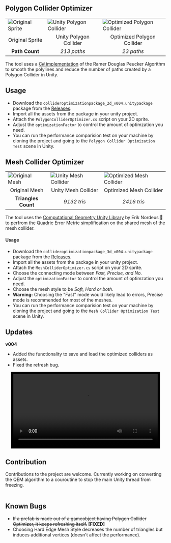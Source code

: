 ## Polygon Collider Optimizer

<table class="custom-table">
  <tr>
    <td><img src="https://github.com/aniketrajnish/Unity-Collider-Optimizer/assets/58925008/62a658c3-487c-4d80-b303-b96a74804a99" alt="Original Sprite"></td>
    <td><img src="https://github.com/aniketrajnish/Unity-Collider-Optimizer/assets/58925008/cc114920-5bcd-4f06-81ad-9df9a176055d" alt="Unity Polygon Collider"></td>
    <td><img src="https://github.com/aniketrajnish/Unity-Collider-Optimizer/assets/58925008/dfd8c63e-11ed-4a74-a2e1-45e2829f017e" alt="Optimized Polygon Collider"></td>
  </tr>
  <tr>
    <td style="text-align:center;">Original Sprite</td>
    <td style="text-align:center;">Unity Polygon Collider</td>
    <td style="text-align:center;">Optimized Polygon Collider</td>
  </tr>
  <tr>
    <td style="text-align:center;"><strong>Path Count</strong></td>
    <td style="text-align:center;"><em>213 paths</em></td>
    <td style="text-align:center;"><em>23 paths</em></td>
  </tr>
</table>

The tool uses a [C# implementation](https://www.codeproject.com/Articles/18936/A-C-Implementation-of-Douglas-Peucker-Line-Appro) of the Ramer Douglas Peucker Algorithm to smooth the polylines and reduce the number of paths created by a Polygon Collider in Unity.

## Usage
* Download the `collideroptimizationpackage_2d_v004.unitypackage` package from the [Releases](https://github.com/aniketrajnish/Unity-Collider-Optimizer/releases/).
* Import all the assets from the package in your unity project.
* Attach the `PolygonColliderOptimizer.cs` script on your 2D sprite.
* Adjust the `optimizationFactor` to control the amount of optimzation you need. 
* You can run the performance comparision test on your machine by cloning the project and going to the `Polygon Collider Optimization Test` scene in Unity.

## Mesh Collider Optimizer 

<table class="custom-table">
  <tr>
    <td><img src="https://github.com/aniketrajnish/Unity-Collider-Optimizer/assets/58925008/e23b8db9-c301-41b1-8ef0-31b2216057d6" alt="Original Mesh"></td>
    <td><img src="https://github.com/aniketrajnish/Unity-Collider-Optimizer/assets/58925008/7a88b61c-2c35-40df-a181-23e7d0d7c05c" alt="Unity Mesh Collider"></td>
    <td><img src="https://github.com/aniketrajnish/Unity-Collider-Optimizer/assets/58925008/06a5fb01-3c08-4a1c-bb82-2b30a534693e" alt="Optimized Mesh Collider"></td>
  </tr>
  <tr>
    <td style="text-align:center;">Original Mesh</td>
    <td style="text-align:center;">Unity Mesh Collider</td>
    <td style="text-align:center;">Optimized Mesh Collider</td>
  </tr>
  <tr>
    <td style="text-align:center;"><strong>Triangles Count</strong></td>
    <td style="text-align:center;"><em>9132 tris</em></td>
    <td style="text-align:center;"><em>2416 tris</em></td>
  </tr>
</table>

The tool uses the [Computational Geometry Unity Library](https://github.com/Habrador/Computational-geometry) by Erik Nordeus 🐐 to perfrom the Quadric Error Metric simplification on the shared mesh of the mesh collider.

#### Usage
* Download the `collideroptimizationpackage_3d_v004.unitypackage` package from the [Releases](https://github.com/aniketrajnish/Unity-Collider-Optimizer/releases/).
* Import all the assets from the package in your unity project.
* Attach the `MeshColliderOptimizer.cs` script on your 2D sprite.
* Choose the connecting mode between _Fast, Precise, and No._
* Adjust the `optimizationFactor` to control the amount of optimzation you need.
* Choose the mesh style to be _Soft, Hard or both_.
* **Warning:** Choosing the "Fast" mode would likely lead to errors, Precise mode is recommended for most of the meshes.
* You can run the performance comparision test on your machine by cloning the project and going to the `Mesh Collider Optimization Test` scene in Unity.

## Updates
**v004**
* Added the functionality to save and load the optimized colliders as assets.
* Fixed the refresh bug.
<center>
<video autoplay loop style="width: 90%; border: 7px solid black;">
  <source src="https://github.com/aniketrajnish/Unity-Collider-Optimizer/assets/58925008/ba42c61c-4ea1-419d-bf81-324304a218b8" type="video/mp4">
</video>
</center>

## Contribution
Contributions to the project are welcome. Currently working on converting the QEM algorithm to a couroutine to stop the main Unity thread from freezing.
<br>
<br>

## Known Bugs
* ~~If a prefab is made out of a gameobject having Polygon Collider Optimizer, it keeps refreshing itself.~~ **[FIXED]**
* Choosing Hard Edge Mesh Style decreases the number of triangles but induces additional vertices (doesn't affect the performance).
